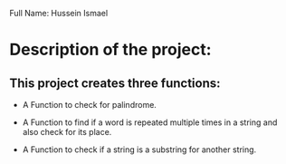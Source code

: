 Full Name: Hussein Ismael

# Description of the project:

## This project creates three functions:

- A Function to check for palindrome.

- A Function to find if a word is repeated multiple times in a string and also check for its place.

- A Function to check if a string is a substring for another string.
